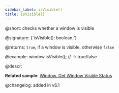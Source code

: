 ```yaml
---
sidebar_label: isVisible()
title: isVisible()
---          
```


@short: checks whether a window is visible

@signature: {'isVisible(): boolean;'}

@returns:
`true`, if a window is visible, otherwise `false`

@example:
window.isVisible(); // -> true/false

@descr:

**Related sample**: [Window. Get Window Visible Status](https://snippet.dhtmlx.com/woz5c09h)

@changelog: added in v6.1

[comment]: # (@related: window/usage.md#checking-visibility-of-window)
